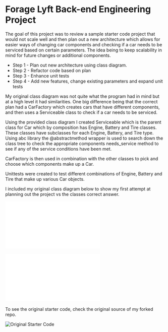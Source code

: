 # Forage Lyft Back-end Engineering Project
The goal of this project was to review a sample starter code project that would not scale well and then plan out a new 
architecture which allows for easier ways of changing car components and checking if a car needs to be serviced 
based on certain parameters. The idea being to keep scalability in mind for future changes or additional components. 

- Step 1 - Plan out new architecture using class diagram.
- Step 2 - Refactor code based on plan
- Step 3 - Enhance unit tests
- Step 4 - Add new features, change existing parameters and expand unit tests

My original class diagram was not quite what the program had in mind but at a high level it had similarities. 
One big difference being that the correct plan had a CarFactory which creates cars that have different components, 
and then uses a Serviceable class to check if a car needs to be serviced. 

Using the provided class diagram I created Serviceable which is the parent class for Car which by composition has 
Engine, Battery and Tire classes. These classes have subclasses for each Engine, Battery, and Tire type. Using abc 
library the @abstractmethod wrapper is used to search down the class tree to check the appropriate components 
needs_service method to see if any of the service conditions have been met. 

CarFactory is then used in combination with the other classes to pick and choose which components make up a Car. 

Unittests were created to test different combinations of Engine, Battery and Tire that make up various Car objects.

I included my original class diagram below to show my first attempt at planning out the project vs the classes correct
answer. 

![My UML diagram](UMLdiagram_ChristianFranklin.pdf)

![Courses UML diagram](Course_ClassDiagram.pdf)

To see the original starter code, check the original source of my forked repo.

![Original Starter Code](https://github.com/vagabond-systems/forage-lyft-starter-repo)